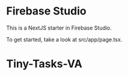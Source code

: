 # Firebase Studio

This is a NextJS starter in Firebase Studio.

To get started, take a look at src/app/page.tsx.
# Tiny-Tasks-VA
